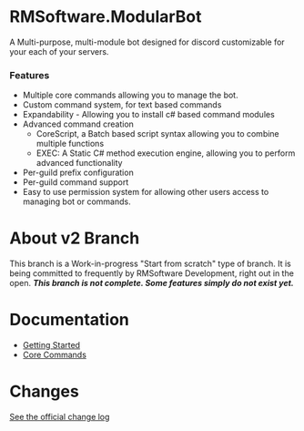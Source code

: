 # RMSoftware.ModularBot
A Multi-purpose, multi-module bot designed for discord customizable for your each of your servers.

### Features
* Multiple core commands allowing you to manage the bot.
* Custom command system, for text based commands
* Expandability - Allowing you to install c# based command modules
* Advanced command creation
   * CoreScript, a Batch based script syntax allowing you to combine multiple functions
   * EXEC: A Static C# method execution engine, allowing you to perform advanced functionality
* Per-guild prefix configuration
* Per-guild command support
* Easy to use permission system for allowing other users access to managing bot or commands.

# About v2 Branch
This branch is a Work-in-progress "Start from scratch" type of branch. It is being committed to frequently by RMSoftware Development, right out in the open. ***This branch is not complete. Some features simply do not exist yet.***

# Documentation
* [Getting Started](https://github.com/rmsoftware-development/RMSoftware.ModularBot/blob/v2/doc/setup.md)
* [Core Commands](https://github.com/rmsoftware-development/RMSoftware.ModularBot/tree/v2/doc/Core-Commands)

# Changes
[See the official change log](https://rmsoftware.org/modularbot/version-history.php)
